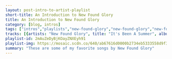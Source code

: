 ```yaml
---
layout: post-intro-to-artist-playlist
short-title: An Introduction to New Found Glory
title: An Introduction to New Found Glory
category: [blog, intros]
tags: ["intros","playlists","new-found-glory","new-found-glory","new-found-glory","new-found-glory","new-found-glory","new-found-glory","new-found-glory","new-found-glory","new-found-glory","new-found-glory","new-found-glory","new-found-glory","new-found-glory","new-found-glory","new-found-glory","new-found-glory","new-found-glory","new-found-glory","new-found-glory","new-found-glory","new-found-glory","new-found-glory","new-found-glory","new-found-glory","new-found-glory","new-found-glory","new-found-glory","new-found-glory","new-found-glory","new-found-glory","new-found-glory","new-found-glory","new-found-glory","new-found-glory","new-found-glory","new-found-glory","new-found-glory","new-found-glory","new-found-glory","new-found-glory","new-found-glory","new-found-glory","new-found-glory","new-found-glory","new-found-glory","new-found-glory","new-found-glory","new-found-glory","new-found-glory","new-found-glory","new-found-glory","new-found-glory","new-found-glory","new-found-glory","new-found-glory","new-found-glory","new-found-glory","new-found-glory","new-found-glory","new-found-glory","new-found-glory","new-found-glory","new-found-glory","new-found-glory","new-found-glory","new-found-glory","new-found-glory","new-found-glory","new-found-glory","new-found-glory","new-found-glory","new-found-glory","new-found-glory","new-found-glory","new-found-glory","new-found-glory","new-found-glory","new-found-glory","new-found-glory","new-found-glory","new-found-glory","new-found-glory","new-found-glory","new-found-glory"]
tracks: [{artists: "New Found Glory", title: "It's Been A Summer", album: "Sticks and Stones"},{artists: "New Found Glory", title: "Same Side Sitters", album: "Forever And Ever x Infinity"},{artists: "New Found Glory", title: "Memories and Battle Scars", album: "Radiosurgery (Deluxe Edition)"},{artists: "New Found Glory", title: "Sincerely Me", album: "New Found Glory"},{artists: "New Found Glory", title: "Hold My Hand", album: "Coming Home"},{artists: "New Found Glory", title: "Truck Stop Blues", album: "Not Without A Fight"},{artists: "New Found Glory", title: "Call Me Anti-Social", album: "Makes Me Sick"},{artists: "New Found Glory", title: "Your Biggest Mistake", album: "Catalyst"},{artists: "New Found Glory", title: "Resurrection", album: "Resurrection"},{artists: "New Found Glory", title: "All About Her", album: "New Found Glory"},{artists: "New Found Glory", title: "Living Hell", album: "Resurrection"},{artists: "New Found Glory", title: "Stay Awhile", album: "Forever And Ever x Infinity"},{artists: "New Found Glory", title: "Summer Fling, Don't Mean a Thing", album: "Radiosurgery (Deluxe Edition)"},{artists: "New Found Glory", title: "Failure's Not Flattering", album: "Catalyst"},{artists: "New Found Glory", title: "Ready and Willing", album: "Resurrection"},{artists: "New Found Glory", title: "I'd Kill To Fall Asleep", album: "Catalyst"},{artists: "New Found Glory", title: "Forget My Name", album: "Sticks and Stones"},{artists: "New Found Glory", title: "Intro (New Found Glory Album)", album: "Catalyst"},{artists: "New Found Glory", title: "All Downhill From Here", album: "Catalyst"},{artists: "New Found Glory", title: "Separate Beds", album: "Radiosurgery (Deluxe Edition)"},{artists: "New Found Glory", title: "Black And Blue", album: "New Found Glory"},{artists: "New Found Glory", title: "At Least I'm Known For Something", album: "Catalyst"},{artists: "New Found Glory", title: "Understatement", album: "Sticks and Stones"},{artists: "New Found Glory", title: "Right Where We Left Off", album: "Not Without A Fight"},{artists: "New Found Glory", title: "Stubborn", album: "Resurrection"},{artists: "New Found Glory", title: "Over Again", album: "Radiosurgery (Deluxe Edition)"},{artists: "New Found Glory", title: "Stories Of A Different Kind", album: "Resurrection"},{artists: "New Found Glory", title: "The Story So Far", album: "Sticks and Stones"},{artists: "New Found Glory", title: "Coming Home", album: "Coming Home"},{artists: "New Found Glory", title: "Ending In Tragedy", album: "Catalyst"},{artists: "New Found Glory", title: "When I Die", album: "Coming Home"},{artists: "New Found Glory", title: "Angel", album: "Resurrection"},{artists: "New Found Glory", title: "Tangled Up", album: "Not Without A Fight"},{artists: "New Found Glory", title: "Over The Head, Below The Knees", album: "Catalyst"},{artists: "New Found Glory", title: "Love And Pain", album: "Coming Home"},{artists: "New Found Glory", title: "Persistent", album: "Resurrection"},{artists: "New Found Glory", title: "Too Good To Be", album: "Coming Home"},{artists: "New Found Glory", title: "I Don't Wanna Know", album: "Catalyst"},{artists: "New Found Glory", title: "Truth Of My Youth", album: "Catalyst"},{artists: "New Found Glory", title: "Sadness", album: "Radiosurgery (Deluxe Edition)"},{artists: "New Found Glory", title: "Oxygen", album: "Coming Home"},{artists: "New Found Glory", title: "Something I Call Personality", album: "Sticks and Stones"},{artists: "New Found Glory", title: "The New Abnormal", album: "Forever And Ever x Infinity"},{artists: "New Found Glory", title: "Such A Mess", album: "Not Without A Fight"},{artists: "New Found Glory", title: "Vegas", album: "New Found Glory"},{artists: "New Found Glory", title: "Degenerate", album: "Resurrection"},{artists: "New Found Glory", title: "Map Of Your Body", album: "Radiosurgery (Deluxe Edition)"},{artists: "New Found Glory", title: "No News Is Good News", album: "Catalyst"},{artists: "New Found Glory", title: "The Cheapest Thrill", album: "Makes Me Sick"},{artists: "New Found Glory", title: "Familiar Landscapes", album: "Coming Home"},{artists: "New Found Glory", title: "Anthem for the Unwanted", album: "Radiosurgery (Deluxe Edition)"},{artists: "New Found Glory", title: "Taken Back By You", album: "Coming Home"},{artists: "New Found Glory", title: "Himalaya", album: "Forever And Ever x Infinity"},{artists: "New Found Glory", title: "Singled Out", album: "Sticks and Stones"},{artists: "New Found Glory", title: "Connected", album: "Coming Home"},{artists: "New Found Glory", title: "Ballad For The Lost Romantics", album: "New Found Glory"},{artists: "New Found Glory", title: "Drill It In My Brain", album: "Radiosurgery (Deluxe Edition)"},{artists: "New Found Glory", title: "Greatest Of All Time", album: "Forever And Ever x Infinity"},{artists: "New Found Glory", title: "Barbed Wire", album: "Makes Me Sick"},{artists: "New Found Glory", title: "Sucker", album: "New Found Glory"},{artists: "New Found Glory", title: "Never Give Up", album: "Sticks and Stones"},{artists: "New Found Glory", title: "One More Round", album: "Resurrection"},{artists: "New Found Glory", title: "Ready, Aim, Fire!", album: "Radiosurgery (Deluxe Edition)"},{artists: "New Found Glory", title: "Heartless At Best", album: "Not Without A Fight"},{artists: "New Found Glory", title: "My Friends Over You", album: "Sticks and Stones"},{artists: "New Found Glory", title: "The Sound Of Two Voices", album: "Makes Me Sick"},{artists: "New Found Glory", title: "Backseat", album: "Forever And Ever x Infinity"},{artists: "New Found Glory", title: "The Worst Person", album: "Resurrection"},{artists: "New Found Glory", title: "Boy Crazy", album: "New Found Glory"},{artists: "New Found Glory", title: "Forget Everything", album: "American Wedding"},{artists: "New Found Glory", title: "Tip Of The Iceberg", album: "Tip Of The Iceberg & Takin' It Ova!"},{artists: "New Found Glory", title: "Your Jokes Aren't Funny", album: "Makes Me Sick"},{artists: "New Found Glory", title: "Like I Never Existed", album: "Forever And Ever x Infinity"},{artists: "New Found Glory", title: "Party On Apocalypse", album: "Makes Me Sick"},{artists: "New Found Glory", title: "I'm Not The One", album: "Radiosurgery (Deluxe Edition)"},{artists: "New Found Glory", title: "Hit Or Miss", album: "New Found Glory"},{artists: "New Found Glory", title: "Short and Sweet", album: "Makes Me Sick"},{artists: "New Found Glory", title: "The Last Red-Eye", album: "Forever And Ever x Infinity"},{artists: "New Found Glory", title: "Dumped", album: "Radiosurgery (Deluxe Edition)"},{artists: "New Found Glory", title: "Belated", album: "Sticks and Stones"},{artists: "New Found Glory", title: "Vicious Love", album: "Resurrection"},{artists: "New Found Glory", title: "Head On Collision", album: "Sticks and Stones"},{artists: "New Found Glory", title: "Blurred Vision", album: "Makes Me Sick"},{artists: "New Found Glory", title: "Trainwreck", album: "Radiosurgery (Deluxe Edition)"}]
playlist-id: 2mAuZeDyBjKOayZNXEyh91
playlist-img: https://mosaic.scdn.co/640/ab67616d0000b2734eb5333558d9f33cf4eaf5bcab67616d0000b27365c2d7d45ba2a19a4b58b34fab67616d0000b273b0933cb0ed715a6108727beeab67616d0000b273f41a334323f9242ea314e4ee
summary: "These are some of my favorite songs by New Found Glory"
---
```

